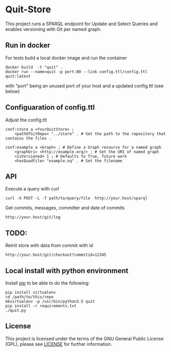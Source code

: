 # Quit-Store

This project runs a SPARQL endpoint for Update and Select Queries and enables versioning with Git per named graph.

## Run in docker

For tests build a local docker image and run the container
```
docker build  -t "quit" .
docker run --name=quit -p port:80 --link config.ttl/config.ttl quit:latest
```
with "port" being an unused port of your host and a updated config.ttl (see below)

## Configuaration of config.ttl

Adjust the config.ttl

```
conf:store a <YourQuitStore> ;
    <pathOfGitRepo> "../store" . # Set the path to the repository that contains the files .

conf:example a <Graph> ; # Define a Graph resource for a named graph
    <graphUri> <http://example.org/> ; # Set the URI of named graph
    <isVersioned> 1 ; # Defaults to True, future work
    <hasQuadFile> "example.nq" . # Set the filename
```

## API

Execute a query with curl

```
curl -X POST -L -T path/to/query/file  http://your.host/sparql
```

Get commits, messages, committer and date of commits

```
http://your.host/git/log
```

## TODO:

Reinit store with data from commit with id

```
http://your.host/git/checkout?commitid=12345
```

## Local install with python environment

Install [pip](https://pypi.python.org/pypi/pip/) to be able to do the following:
```
pip install virtualenv
cd /path/to/this/repo
mkvirtualenv -p /usr/bin/python3.5 quit
pip install -r requirements.txt
./quit.py
```

## License

This project is licensed under the terms of the GNU General Public License (GPL), please see [LICENSE](LICENSE) for further information.
